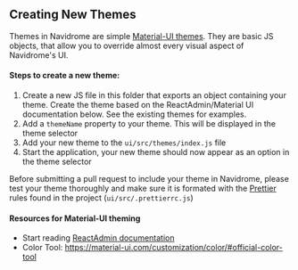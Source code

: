 ## Creating New Themes

Themes in Navidrome are simple [Material-UI themes](https://material-ui.com/customization/theming/). They are basic JS 
objects, that allow you to override almost every visual aspect of Navidrome's UI.

#### Steps to create a new theme:

1) Create a new JS file in this folder that exports an object containing your theme. Create the theme based on the 
ReactAdmin/Material UI documentation below. See the existing themes for examples. 
2) Add a `themeName` property to your theme. This will be displayed in the theme selector
3) Add your new theme to the `ui/src/themes/index.js` file
4) Start the application, your new theme should now appear as an option in the theme selector

Before submitting a pull request to include your theme in Navidrome, please test your theme thoroughly and make sure 
it is formated with the [Prettier](https://prettier.io/) rules found in the project (`ui/src/.prettierrc.js`)

#### Resources for Material-UI theming

* Start reading [ReactAdmin documentation](https://marmelab.com/react-admin/Theming.html#writing-a-custom-theme)
* Color Tool: https://material-ui.com/customization/color/#official-color-tool  
